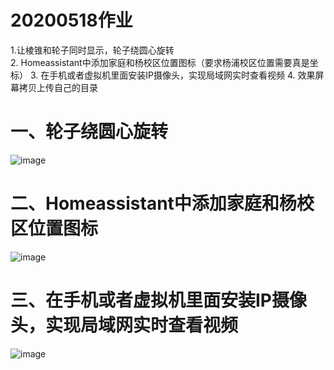 # 20200518作业  
1.让棱锥和轮子同时显示，轮子绕圆心旋转   
2. Homeassistant中添加家庭和杨校区位置图标（要求杨浦校区位置需要真是坐标）
3. 在手机或者虚拟机里面安装IP摄像头，实现局域网实时查看视频
4. 效果屏幕拷贝上传自己的目录

# 一、轮子绕圆心旋转
![image](https://github.com/shiep18/EIS2020/blob/master/students/ZiYuan%20Wu/20200518/rotate.gif)

# 二、Homeassistant中添加家庭和杨校区位置图标
![image](https://github.com/shiep18/EIS2020/blob/master/students/ZiYuan%20Wu/20200518/School_Home.PNG)

# 三、在手机或者虚拟机里面安装IP摄像头，实现局域网实时查看视频
![image](https://github.com/shiep18/EIS2020/blob/master/students/ZiYuan%20Wu/20200518/ipcamera.PNG)
